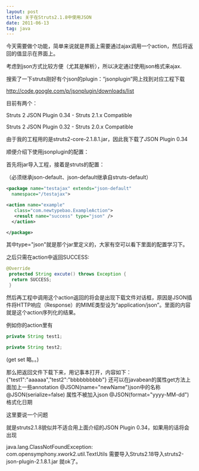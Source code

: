 ```yaml
---
layout: post
title: 关于在Struts2.1.8中使用JSON 
date: 2011-06-13 
tag: java
---
```


今天需要做个功能，简单来说就是界面上需要通过ajax调用一个action，然后将返回的值显示在界面上。

考虑到json方式比较方便（尤其是解析），所以决定通过使用json格式来ajax.

搜索了一下struts刚好有个json的plugin：“jsonplugin”网上找到对应工程下载

http://code.google.com/p/jsonplugin/downloads/list

目前有两个：

Struts 2 JSON Plugin 0.34 - Struts 2.1.x Compatible

Struts 2 JSON Plugin 0.32 - Struts 2.0.x Compatible

由于我的工程用的是struts2-core-2.1.8.1.jar，因此我下载了JSON Plugin 0.34

顺便介绍下使用jsonplugin的配置：

首先将jar导入工程，接着是struts的配置：

（必须继承json-default、json-default继承自struts-default）

``` xml
<package name="testajax" extends="json-default"
  namespace="/testajax">

<action name="example"
   class="com.newtypebao.ExampleAction">
   <result name="success" type="json" />
  </action>

</package>
```

其中type="json"就是那个jar里定义的，大家有空可以看下里面的配置学习下。

之后只需在action中返回SUCCESS:

``` java
@Override
 protected String excute() throws Exception {
  return SUCCESS;
 }
```

然后再工程中调用这个action返回的将会是出现下载文件对话框，原因是JSON插件将HTTP响应（Response）的MIME类型设为“application/json”。里面的内容就是这个action序列化的结果。

例如你的action里有

``` java
private String test1;

private String test2;
```

(get set 略。。)

那么把返回文件下载下来，用记事本打开，内容如下： 
{"test1":"aaaaaa","test2":"bbbbbbbbbb"} 
还可以在javabean的属性get方法上面加上一些annotation
@JSON(name="newName")json中的名称
@JSON(serialize=false) 属性不被加入json
@JSON(format="yyyy-MM-dd") 格式化日期

 

 

这里要说一个问题

就是struts2.1.8貌似并不适合用上面介绍的JSON Plugin 0.34，如果用的话将会出现

java.lang.ClassNotFoundException: com.opensymphony.xwork2.util.TextUtils
需要导入Struts2.18导入struts2-json-plugin-2.1.8.1.jar 就ok了。

